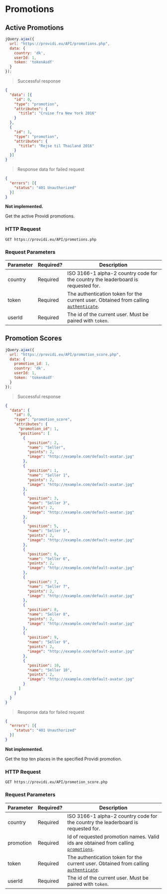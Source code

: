 # Promotions

## Active Promotions

```js
jQuery.ajax({
  url: "https://providi.eu/API/promotions.php",
  data: {
    country: 'dk',
    userId: 1,
    token: 'tokenAsdf'
  }
});
```

> Successful response

```json
{
  "data": [{
    "id": 0,
    "type": "promotion",
    "attributes": {
      "title": "Cruise fra New York 2016"
    }
  },
  {
    "id": 1,
    "type": "promotion",
    "attributes": {
      "title": "Rejse til Thailand 2016"
    }
  }]
}
```

> Response data for failed request

```json
{
  "errors": [{
    "status": "401 Unauthorized"
  }]
}
```

<aside class="warning">
  <strong>Not implemented.</strong>
</aside>

Get the active Providi promotions.

### HTTP Request
`GET https://providi.eu/API/promotions.php`

### Request Parameters
Parameter | Required? | Description
--------- | --------- | -----------
country | Required | ISO 3166-1 alpha-2 country code for the country the leaderboard is requested for.
token | Required | The authentication token for the current user. Obtained from calling [`authenticate`](#authentication).
userId | Required | The id of the current user. Must be paired with `token`.


## Promotion Scores

```js
jQuery.ajax({
  url: "https://providi.eu/API/promotion_score.php",
  data: {
    promotion_id: 1,
    country: 'dk',
    userId: 1,
    token: 'tokenAsdf'
  }
});
```

> Successful response

```json
{
  "data": {
    "id": 0,
    "type": "promotion_score",
    "attributes": {
      "promotion_id": 1,
      "positions": [
        {
          "position": 2,
          "name": "Seller",
          "points": 2,
          "image": "http://example.com/default-avatar.jpg"
        },
        {
          "position": 1,
          "name": "Seller 1",
          "points": 2,
          "image": "http://example.com/default-avatar.jpg"
        },
        {
          "position": 3,
          "name": "Seller 3",
          "points": 2,
          "image": "http://example.com/default-avatar.jpg"
        },
        {
          "position": 5,
          "name": "Seller 5",
          "points": 2,
          "image": "http://example.com/default-avatar.jpg"
        },
        {
          "position": 6,
          "name": "Seller 6",
          "points": 2,
          "image": "http://example.com/default-avatar.jpg"
        },
        {
          "position": 7,
          "name": "Seller 7",
          "points": 2,
          "image": "http://example.com/default-avatar.jpg"
        },
        {
          "position": 8,
          "name": "Seller 8",
          "points": 2,
          "image": "http://example.com/default-avatar.jpg"
        },
        {
          "position": 9,
          "name": "Seller 9",
          "points": 2,
          "image": "http://example.com/default-avatar.jpg"
        },
        {
          "position": 10,
          "name": "Seller 10",
          "points": 2,
          "image": "http://example.com/default-avatar.jpg"
        }
      ]
    }
  }
}
```

> Response data for failed request

```json
{
  "errors": [{
    "status": "401 Unauthorized"
  }]
}
```

<aside class="warning">
  <strong>Not implemented.</strong>
</aside>

Get the top ten places in the specified Providi promotion.

### HTTP Request
`GET https://providi.eu/API/promotion_score.php`

### Request Parameters
Parameter | Required? | Description
--------- | --------- | -----------
country | Required | ISO 3166-1 alpha-2 country code for the country the leaderboard is requested for.
promotion | Required | Id of requested promotion names. Valid ids are obtained from calling [`promotions`](#active-promotions).
token | Required | The authentication token for the current user. Obtained from calling [`authenticate`](#authentication).
userId | Required | The id of the current user. Must be paired with `token`.
